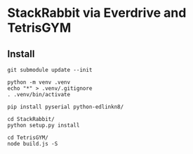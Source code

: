 # StackRabbit via Everdrive and TetrisGYM


## Install

```
git submodule update --init

python -m venv .venv
echo "*" > .venv/.gitignore
. .venv/bin/activate

pip install pyserial python-edlinkn8/

cd StackRabbit/
python setup.py install

cd TetrisGYM/
node build.js -S

```

